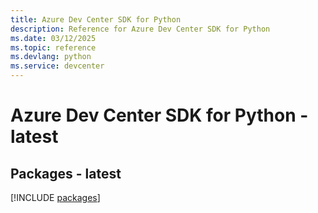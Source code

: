```yaml
---
title: Azure Dev Center SDK for Python
description: Reference for Azure Dev Center SDK for Python
ms.date: 03/12/2025
ms.topic: reference
ms.devlang: python
ms.service: devcenter
---
```

# Azure Dev Center SDK for Python - latest
## Packages - latest
[!INCLUDE [packages](dev-center-index.md)]